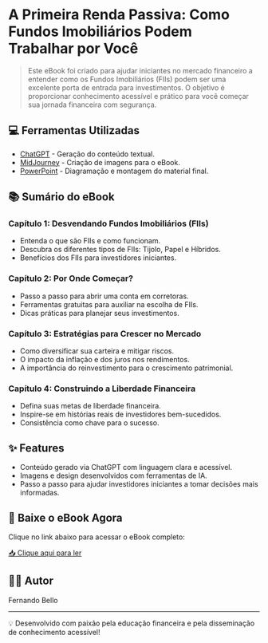 </p>

# A Primeira Renda Passiva: Como Fundos Imobiliários Podem Trabalhar por Você

> Este eBook foi criado para ajudar iniciantes no mercado financeiro a entender como os Fundos Imobiliários (FIIs) podem ser uma excelente porta de entrada para investimentos. O objetivo é proporcionar conhecimento acessível e prático para você começar sua jornada financeira com segurança.

## 💻 Ferramentas Utilizadas

- [ChatGPT](https://chat.openai.com/) - Geração do conteúdo textual.
- [MidJourney](https://www.midjourney.com/app/) - Criação de imagens para o eBook.
- [PowerPoint](https://www.microsoft.com/en/microsoft-365/powerpoint) - Diagramação e montagem do material final.

## 📚 Sumário do eBook

### **Capítulo 1: Desvendando Fundos Imobiliários (FIIs)**
- Entenda o que são FIIs e como funcionam.
- Descubra os diferentes tipos de FIIs: Tijolo, Papel e Híbridos.
- Benefícios dos FIIs para investidores iniciantes.

### **Capítulo 2: Por Onde Começar?**
- Passo a passo para abrir uma conta em corretoras.
- Ferramentas gratuitas para auxiliar na escolha de FIIs.
- Dicas práticas para planejar seus investimentos.

### **Capítulo 3: Estratégias para Crescer no Mercado**
- Como diversificar sua carteira e mitigar riscos.
- O impacto da inflação e dos juros nos rendimentos.
- A importância do reinvestimento para o crescimento patrimonial.

### **Capítulo 4: Construindo a Liberdade Financeira**
- Defina suas metas de liberdade financeira.
- Inspire-se em histórias reais de investidores bem-sucedidos.
- Consistência como chave para o sucesso.

## ✨ Features

- Conteúdo gerado via ChatGPT com linguagem clara e acessível.
- Imagens e design desenvolvidos com ferramentas de IA.
- Passo a passo para ajudar investidores iniciantes a tomar decisões mais informadas.

## 📕 Baixe o eBook Agora

Clique no link abaixo para acessar o eBook completo:

<a href="https://github.com/seu-usuario/seu-repositorio/output/ebook_fundos_imobiliarios.pdf" title="View PDF now">📥 Clique aqui para ler</a>

## 👨‍💻 Autor

<p>
Fernando Bello
</p>

---

💡 Desenvolvido com paixão pela educação financeira e pela disseminação de conhecimento acessível!
